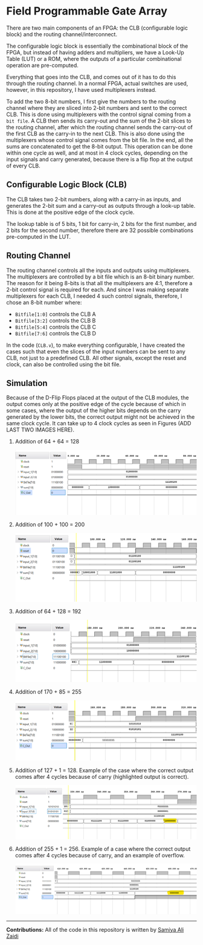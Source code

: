 # Field Programmable Gate Array

There are two main components of an FPGA: the CLB (configurable logic block) and the routing channel/interconnect.

The configurable logic block is essentially the combinational block of the FPGA, but instead of having adders and multipliers, we have a Look-Up Table (LUT) or a ROM, where the outputs of a particular combinational operation are pre-computed.

Everything that goes into the CLB, and comes out of it has to do this through the routing channel. In a normal FPGA, actual switches are used, however, in this repository, I have used multiplexers instead. 

To add the two 8-bit numbers, I first give the numbers to the routing channel where they are sliced into 2-bit numbers and sent to the correct CLB. This is done using multiplexers with the control signal coming from a ``bit file``. A CLB then sends its carry-out and the sum of the 2-bit slices to the routing channel, after which the routing channel sends the carry-out of the first CLB as the carry-in to the next CLB. This is also done using the multiplexers whose control signal comes from the bit file. In the end, all the sums are concatenated to get the 8-bit output. This operation can be done within one cycle as well, and at most in 4 clock cycles, depending on the input signals and carry generated, because there is a flip flop at the output of every CLB.

## Configurable Logic Block (CLB)
The CLB takes two 2-bit numbers, along with a carry-in as inputs, and generates the 2-bit sum and a carry-out as outputs through a look-up table. This is done at the positive edge of the clock cycle.

The lookup table is of 5 bits, 1 bit for carry-in, 2 bits for the first number, and 2 bits for the second number, therefore there are 32 possible combinations pre-computed in the LUT. 

## Routing Channel
The routing channel controls all the inputs and outputs using multiplexers. The multiplexers are controlled by a bit file which is an 8-bit binary number. The reason for it being 8-bits is that all the multiplexers are 4:1, therefore a 2-bit control signal is required for each. And since I was making separate multiplexers for each CLB, I needed 4 such control signals, therefore, I chose an 8-bit number where:

- ``Bitfile[1:0]`` controls the CLB A
- ``Bitfile[3:2]`` controls the CLB B
- ``Bitfile[5:4]`` controls the CLB C
- ``Bitfile[7:6]`` controls the CLB D

In the code (``CLB.v``), to make everything configurable, I have created the cases such that even the slices of the input numbers can be sent to any CLB, not just to a predefined CLB. All other signals, except the reset and clock, can also be controlled using the bit file.

## Simulation
Because of the D-Flip Flops placed at the output of the CLB modules, the output comes only at the positive edge of the cycle because of which in some cases, where the output of the higher bits depends on the carry generated by the lower bits, the correct output might not be achieved in the same clock cycle. It can take up to 4 clock cycles as seen in Figures (ADD LAST TWO IMAGES HERE).

1. Addition of 64 + 64 = 128
   <p align="center">
   <img src="img/wf-1.png" alt="waveform">
  </p>

2. Addition of 100 + 100 = 200
   <p align="center">
    <img src="img/wf-2.png" alt="waveform">
   </p>

3. Addition of 64 + 128 = 192
   <p align="center">
    <img src="img/wf-3.png" alt="waveform">
   </p>

4. Addition of 170 + 85 = 255
   <p align="center">
    <img src="img/wf-4.png" alt="waveform">
   </p>

5. Addition of 127 + 1 = 128. Example of the case where the correct output comes after 4 cycles because of carry (highlighted output is correct).
   <p align="center">
    <img src="img/wf-5.png" alt="waveform">
   </p>

6. Addition of 255 + 1 = 256. Example of a case where the correct output comes after 4 cycles because of carry, and an example of overflow.
   <p align="center">
    <img src="img/wf-6.png" alt="waveform">
   </p>

---
**Contributions:** All of the code in this repository is written by [Samiya Ali Zaidi](https://www.linkedin.com/in/samiya-ali-zaidi)
